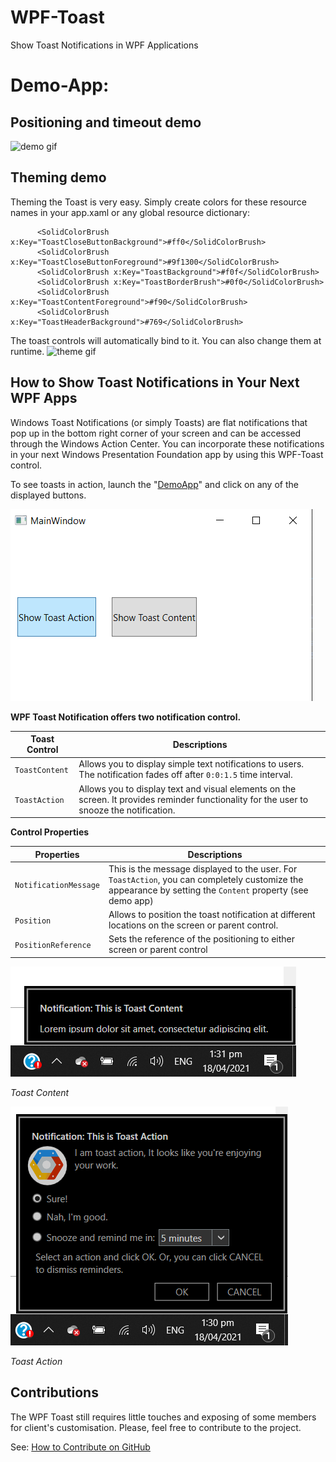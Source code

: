 # WPF-Toast

Show Toast Notifications in WPF Applications

# Demo-App:
## Positioning and timeout demo
![demo gif](doc/Demo-Gif.gif)

## Theming demo
  Theming the Toast is very easy. Simply create colors for these resource names in your app.xaml or any global resource dictionary:
  
  ```
        <SolidColorBrush x:Key="ToastCloseButtonBackground">#ff0</SolidColorBrush>
        <SolidColorBrush x:Key="ToastCloseButtonForeground">#9f1300</SolidColorBrush>
        <SolidColorBrush x:Key="ToastBackground">#f0f</SolidColorBrush>
        <SolidColorBrush x:Key="ToastBorderBrush">#0f0</SolidColorBrush>
        <SolidColorBrush x:Key="ToastContentForeground">#f90</SolidColorBrush>
        <SolidColorBrush x:Key="ToastHeaderBackground">#769</SolidColorBrush>
  ```

The toast controls will automatically bind to it. You can also change them at runtime.
![theme gif](doc/toast.gif)

## How to Show Toast Notifications in Your Next WPF Apps

Windows Toast Notifications (or simply Toasts) are flat notifications that pop up in the bottom right corner of your screen and can be accessed through the Windows Action Center. You can incorporate these notifications in your next Windows Presentation Foundation app by using this WPF-Toast control.

To see toasts in action, launch the "[DemoApp](https://github.com/Blogrammer/WPF-Toast/tree/main/WPF-Toast/WPF.Toast/DemoApp)" and click on any of the displayed buttons.

![demo app](doc/demo-app.PNG)

**WPF Toast Notification offers two notification control.**

| Toast Control  | Descriptions                                                                                                                              |
| -------------- | ----------------------------------------------------------------------------------------------------------------------------------------- |
| `ToastContent` | Allows you to display simple text notifications to users. The notification fades off after `0:0:1.5` time interval.                       |
| `ToastAction`  | Allows you to display text and visual elements on the screen. It provides reminder functionality for the user to snooze the notification. |


**Control Properties**

| Properties  | Descriptions                                                                                                                              |
| -------------- | ----------------------------------------------------------------------------------------------------------------------------------------- |
| `NotificationMessage` | This is the message displayed to the user. For `ToastAction`, you can completely customize the appearance by setting the `Content` property (see demo app)                       |
| `Position`  | Allows to position the toast notification at different locations on the screen or parent control. |
| `PositionReference` | Sets the reference of the positioning to either screen or parent control  |

![demo app](doc/toast-content.PNG)

_Toast Content_

![demo app](doc/toast-action.PNG)

_Toast Action_

## Contributions

The WPF Toast still requires little touches and exposing of some members for client's customisation. Please, feel free to contribute to the project.

See: [How to Contribute on GitHub](https://www.dataschool.io/how-to-contribute-on-github/)
